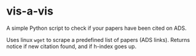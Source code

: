 vis-a-vis
=========

A simple Python script to check if your papers have been cited on ADS. 

Uses linux `wget` to scrape a predefined list of papers (ADS links). Returns notice if new citation found, and if h-index goes up.
